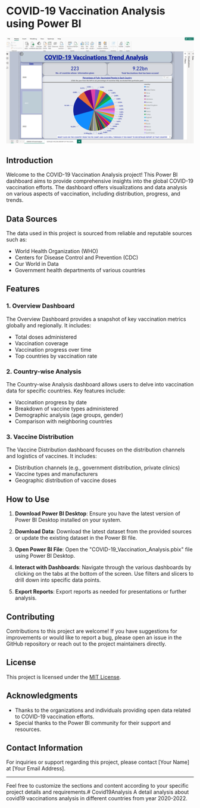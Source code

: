 # COVID-19 Vaccination Analysis using Power BI
![Alt Text](Covid19TrendAnalysis.png)

## Introduction

Welcome to the COVID-19 Vaccination Analysis project! This Power BI dashboard aims to provide comprehensive insights into the global COVID-19 vaccination efforts. The dashboard offers visualizations and data analysis on various aspects of vaccination, including distribution, progress, and trends.

## Data Sources

The data used in this project is sourced from reliable and reputable sources such as:

- World Health Organization (WHO)
- Centers for Disease Control and Prevention (CDC)
- Our World in Data
- Government health departments of various countries

## Features

### 1. Overview Dashboard

The Overview Dashboard provides a snapshot of key vaccination metrics globally and regionally. It includes:

- Total doses administered
- Vaccination coverage
- Vaccination progress over time
- Top countries by vaccination rate

### 2. Country-wise Analysis

The Country-wise Analysis dashboard allows users to delve into vaccination data for specific countries. Key features include:

- Vaccination progress by date
- Breakdown of vaccine types administered
- Demographic analysis (age groups, gender)
- Comparison with neighboring countries

### 3. Vaccine Distribution

The Vaccine Distribution dashboard focuses on the distribution channels and logistics of vaccines. It includes:

- Distribution channels (e.g., government distribution, private clinics)
- Vaccine types and manufacturers
- Geographic distribution of vaccine doses

## How to Use

1. **Download Power BI Desktop**: Ensure you have the latest version of Power BI Desktop installed on your system.

2. **Download Data**: Download the latest dataset from the provided sources or update the existing dataset in the Power BI file.

3. **Open Power BI File**: Open the "COVID-19_Vaccination_Analysis.pbix" file using Power BI Desktop.

4. **Interact with Dashboards**: Navigate through the various dashboards by clicking on the tabs at the bottom of the screen. Use filters and slicers to drill down into specific data points.

5. **Export Reports**: Export reports as needed for presentations or further analysis.

## Contributing

Contributions to this project are welcome! If you have suggestions for improvements or would like to report a bug, please open an issue in the GitHub repository or reach out to the project maintainers directly.

## License

This project is licensed under the [MIT License](LICENSE).

## Acknowledgments

- Thanks to the organizations and individuals providing open data related to COVID-19 vaccination efforts.
- Special thanks to the Power BI community for their support and resources.

## Contact Information

For inquiries or support regarding this project, please contact [Your Name] at [Your Email Address].

---

Feel free to customize the sections and content according to your specific project details and requirements.# Covid19Analysis
A detail analysis about covid19 vaccinations analysis in different countries from year 2020-2022.
